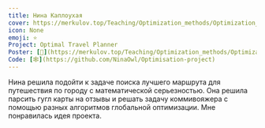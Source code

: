 ```yaml
---
title: Нина Каплоухая
cover: https://merkulov.top/Teaching/Optimization_methods/Optimization_methods__/Лучшие_проекты_по_оптимизации_2020/Нина_Каплоухая/kaploukhaya.png
icon: None
emoji: ⭐
Project: Optimal Travel Planner
Poster: [📎](https://merkulov.top/Teaching/Optimization_methods/Optimization_methods__/Лучшие_проекты_по_оптимизации_2020/Нина_Каплоухая/kaploukhaya.pdf)
Code: [🕸](https://github.com/NinaOwl/Optimisation-project)
---
```


Нина решила подойти к задаче поиска лучшего маршрута для путешествия по городу с математической серьезностью. Она решила парсить гугл карты на отзывы и решать задачу коммивояжера с помощью разных алгоритмов глобальной оптимизации. Мне понравилась идея проекта.
